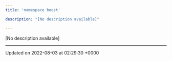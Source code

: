 ```yaml
---
title: 'namespace boost'

description: "[No description available]"

---
```







[No description available]






-------------------------------

Updated on 2022-08-03 at 02:29:30 +0000
